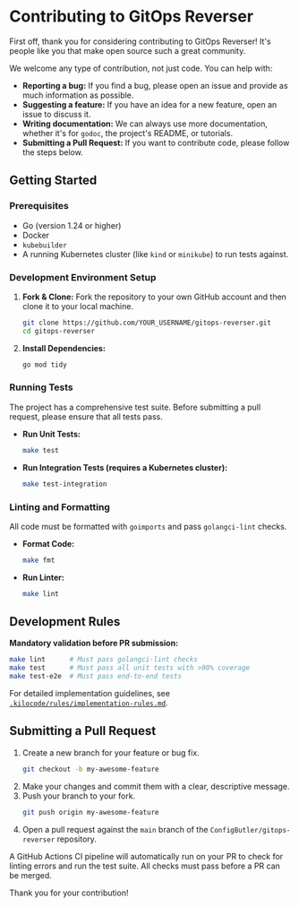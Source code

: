 # Contributing to GitOps Reverser

First off, thank you for considering contributing to GitOps Reverser! It's people like you that make open source such a great community.

We welcome any type of contribution, not just code. You can help with:

*   **Reporting a bug:** If you find a bug, please open an issue and provide as much information as possible.
*   **Suggesting a feature:** If you have an idea for a new feature, open an issue to discuss it.
*   **Writing documentation:** We can always use more documentation, whether it's for `godoc`, the project's README, or tutorials.
*   **Submitting a Pull Request:** If you want to contribute code, please follow the steps below.

## Getting Started

### Prerequisites

*   Go (version 1.24 or higher)
*   Docker
*   `kubebuilder`
*   A running Kubernetes cluster (like `kind` or `minikube`) to run tests against.

### Development Environment Setup

1.  **Fork & Clone:** Fork the repository to your own GitHub account and then clone it to your local machine.

    ```sh
    git clone https://github.com/YOUR_USERNAME/gitops-reverser.git
    cd gitops-reverser
    ```

2.  **Install Dependencies:**

    ```sh
    go mod tidy
    ```

### Running Tests

The project has a comprehensive test suite. Before submitting a pull request, please ensure that all tests pass.

*   **Run Unit Tests:**
    ```sh
    make test
    ```

*   **Run Integration Tests (requires a Kubernetes cluster):**
    ```sh
    make test-integration
    ```

### Linting and Formatting

All code must be formatted with `goimports` and pass `golangci-lint` checks.

*   **Format Code:**
    ```sh
    make fmt
    ```

*   **Run Linter:**
    ```sh
    make lint
    ```

## Development Rules

**Mandatory validation before PR submission:**

```bash
make lint      # Must pass golangci-lint checks
make test      # Must pass all unit tests with >90% coverage
make test-e2e  # Must pass end-to-end tests
```

For detailed implementation guidelines, see [`.kilocode/rules/implementation-rules.md`](.kilocode/rules/implementation-rules.md).

## Submitting a Pull Request

1.  Create a new branch for your feature or bug fix.
    ```sh
    git checkout -b my-awesome-feature
    ```
2.  Make your changes and commit them with a clear, descriptive message.
3.  Push your branch to your fork.
    ```sh
    git push origin my-awesome-feature
    ```
4.  Open a pull request against the `main` branch of the `ConfigButler/gitops-reverser` repository.

A GitHub Actions CI pipeline will automatically run on your PR to check for linting errors and run the test suite. All checks must pass before a PR can be merged.

Thank you for your contribution!
